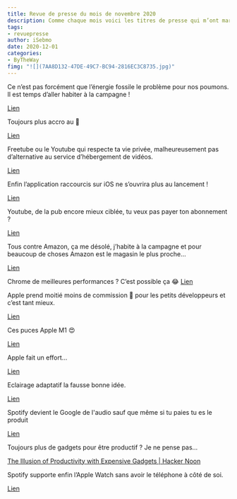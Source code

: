 ```yaml
---
title: Revue de presse du mois de novembre 2020
description: Comme chaque mois voici les titres de presse qui m’ont marqué. 
tags: 
- revuepresse
author: iSebmo
date: 2020-12-01
categories: 
- ByTheWay
fimg: "![](7AA8D132-47DE-49C7-BC94-2816EC3C8735.jpg)"
--- 
```

Ce n’est pas forcément que l’énergie fossile le problème pour nos poumons. Il est temps d’aller habiter à la campagne !

[Lien](https://www.lemonde.fr/planete/article/2020/11/28/pollution-les-particules-les-plus-toxiques-seraient-celles-issues-du-chauffage-au-bois-et-de-l-usure-des-freins-et-des-pneus_6061446_3244.html)

Toujours plus accro au 📱

[Lien](https://www.blogdumoderateur.com/etude-dependance-smartphones/)

Freetube ou le Youtube qui respecte ta vie privée, malheureusement pas d’alternative au service d’hébergement de vidéos.

[Lien](https://korben.info/freetube-client-youtube-vie-privee.html)

Enfin l’application raccourcis sur iOS ne s’ouvrira plus au lancement !

[Lien](https://www.macstories.net/linked/custom-shortcut-icons-no-longer-open-the-shortcuts-app-first-in-ios-14-3-beta-2/)

Youtube, de la pub encore mieux ciblée, tu veux pas payer ton abonnement ?

[Lien](https://techcrunch.com/2020/11/17/youtube-targets-music-fans-with-new-audio-ad-format/)

Tous contre Amazon, ça me désolé, j’habite à la campagne et pour beaucoup de choses Amazon est le magasin le plus proche…

[Lien](https://www.zdnet.fr/actualites/e-commerce-amazon-le-tres-pratique-bouc-emissaire-des-incompetents-39913213.htm#xtor=123456)

Chrome de meilleures performances ? C’est possible ça 😂
[Lien](https://www.blogdumoderateur.com/google-chrome-mise-a-jour-meilleures-performances/)

Apple prend moitié moins de commission 💸 pour les petits développeurs et c’est tant mieux.

[Lien](https://www.theverge.com/2020/11/18/21572302/apple-app-store-small-business-program-commission-cut-15-percent-reduction)

Ces puces Apple M1 😍

[Lien](https://www.macworld.com/article/3597198/13-inch-macbook-pro-m1-review-amazing-breakthroughs-in-processing-and-battery-performance.html#tk.rss_all)

Apple fait un effort…

[Lien](https://www.theverge.com/2020/11/16/21569316/apple-mac-ocsp-server-developer-id-authentication-privacy-concerns-encryption-promises-fix)

Eclairage adaptatif la fausse bonne idée.

[Lien](https://www.theverge.com/2020/11/12/21562177/philips-hue-adaptive-lighting-homekit-ios-14-white-and-color-ambiance)

Spotify devient le Google de l'audio sauf que même si tu paies tu es le produit

[Lien](https://www.theverge.com/2020/11/11/21558264/spotify-megaphone-podcast-acquisition-ad-sales)

Toujours plus de gadgets pour être productif ? Je ne pense pas…

[The Illusion of Productivity with Expensive Gadgets | Hacker Noon](https://hackernoon.com/the-illusion-of-productivity-with-expensive-gadgets-3f403wno?source=rss)

Spotify supporte enfin l’Apple Watch sans avoir le téléphone à côté de soi.

[Lien](https://www.theverge.com/2020/11/4/21549483/spotify-apple-watch-streaming-music-rolling-out)
